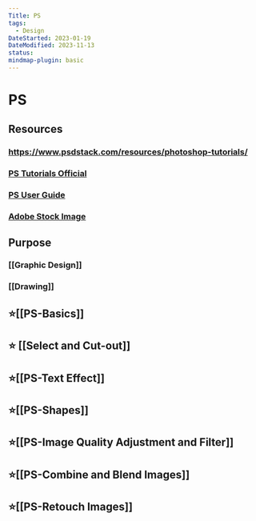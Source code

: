 ```yaml
---
Title: PS
tags:
  - Design
DateStarted: 2023-01-19
DateModified: 2023-11-13
status: 
mindmap-plugin: basic
---
```


# PS

## Resources

### https://www.psdstack.com/resources/photoshop-tutorials/

### [PS Tutorials Official](https://helpx.adobe.com/photoshop/view-all-tutorials.html)

### [PS User Guide](https://helpx.adobe.com/photoshop/user-guide.html)

### [Adobe Stock Image](https://stock.adobe.com/Search?ff_4815162342=true&locale=en_US&x-product=PHXS%2F25.0.0&x-product-location=CCXStart-fnft%2F1.7.1&x-radarSession=a10c2918d2a84bfb94364d9f61300d7b&x-appSession=&ute=false&filters[content_type:template]=1&filters[template_type_id][]=1&as_channel=adobe_apps&as_source=app&as_campclass=brand&as_campaign=templates_PHXS)

## Purpose

### [[Graphic Design]]

### [[Drawing]]

## ⭐[[PS-Basics]]

## ⭐ [[Select and Cut-out]]

## ⭐[[PS-Text Effect]]

## ⭐[[PS-Shapes]]

## ⭐[[PS-Image Quality Adjustment and Filter]]

## ⭐[[PS-Combine and Blend Images]]

## ⭐[[PS-Retouch Images]]